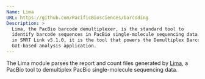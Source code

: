 ```yaml
---
Name: Lima
URL: https://github.com/PacificBiosciences/barcoding
Description: >
  Lima, the PacBio barcode demultiplexer, is the standard tool to
  identify barcode sequences in PacBio single-molecule sequencing data. Starting
  in SMRT Link v5.1.0, it is the tool that powers the Demultiplex Barcodes
  GUI-based analysis application.
---
```


The Lima module parses the report and count files generated by
[Lima](https://github.com/PacificBiosciences/barcoding), a PacBio tool to
demultiplex PacBio single-molecule sequencing data.
